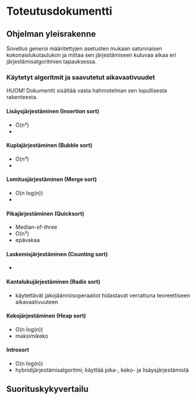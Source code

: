 # Toteutusdokumentti

## Ohjelman yleisrakenne

Sovellus generoi määritettyjen asetusten mukaan satunnaisen kokonaislukutaulukon ja mittaa sen järjestämiseen kuluvaa aikaa eri järjestämisalgoritmien tapauksessa.

### Käytetyt algoritmit ja saavutetut aikavaativuudet

HUOM! Dokumentti sisältää vasta hahmotelman sen lopullisesta rakenteesta.

#### Lisäysjärjestäminen (Insertion sort)

* O(n²)
* 

#### Kuplajärjestäminen (Bubble sort)

* O(n²)
* 

#### Lomitusjärjestäminen (Merge sort)

* O(n log(n))
* 

#### Pikajärjestäminen (Quicksort)

* Median-of-three
* O(n²)
* epävakaa

#### Laskemisjärjestäminen (Counting sort)

* 

#### Kantalukujärjestäminen (Radix sort)

* käytettävät jakojäännösoperaatiot hidastavat verrattuna teoreettiseen aikavaativuuteen

#### Kekojärjestäminen (Heap sort)

* O(n log(n))
* maksimikeko

#### Introsort

* O(n log(n))
* hybridijärjestämisalgoritmi; käyttää pika-, keko- ja lisäysjärjestämistä

## Suorituskykyvertailu